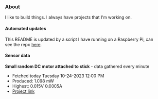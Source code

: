 ### About
I like to build things. I always have projects that I'm working on.

#### Automated updates
This README is updated by a script I have running on a Raspberry Pi, can see the repo [here](https://github.com/jdc-cunningham/raspi-git-repo-updater).

#### Sensor data


**Small random DC motor attached to stick** - data gathered every minute
- Fetched today Tuesday 10-24-2023 12:00 PM
- Produced: 1.098 mW
- Highest: 0.015V 0.0005A
- [Project link](https://github.com/jdc-cunningham/turbine-raspi)